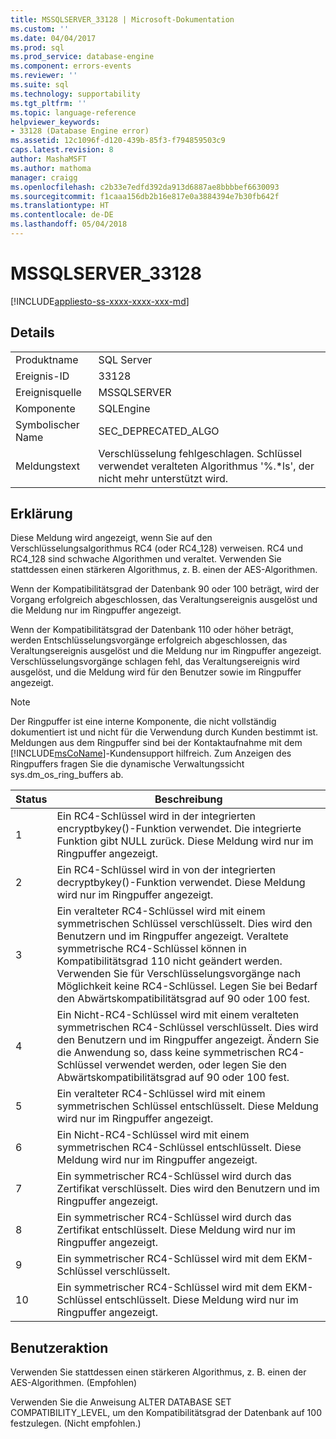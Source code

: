 ```yaml
---
title: MSSQLSERVER_33128 | Microsoft-Dokumentation
ms.custom: ''
ms.date: 04/04/2017
ms.prod: sql
ms.prod_service: database-engine
ms.component: errors-events
ms.reviewer: ''
ms.suite: sql
ms.technology: supportability
ms.tgt_pltfrm: ''
ms.topic: language-reference
helpviewer_keywords:
- 33128 (Database Engine error)
ms.assetid: 12c1096f-d120-439b-85f3-f794859503c9
caps.latest.revision: 8
author: MashaMSFT
ms.author: mathoma
manager: craigg
ms.openlocfilehash: c2b33e7edfd392da913d6887ae8bbbbef6630093
ms.sourcegitcommit: f1caaa156db2b16e817e0a3884394e7b30fb642f
ms.translationtype: HT
ms.contentlocale: de-DE
ms.lasthandoff: 05/04/2018
---
```

# <a name="mssqlserver33128"></a>MSSQLSERVER_33128
[!INCLUDE[appliesto-ss-xxxx-xxxx-xxx-md](../../includes/appliesto-ss-xxxx-xxxx-xxx-md.md)]
  
## <a name="details"></a>Details  
  
|||  
|-|-|  
|Produktname|SQL Server|  
|Ereignis-ID|33128|  
|Ereignisquelle|MSSQLSERVER|  
|Komponente|SQLEngine|  
|Symbolischer Name|SEC_DEPRECATED_ALGO|  
|Meldungstext|Verschlüsselung fehlgeschlagen. Schlüssel verwendet veralteten Algorithmus '%.*ls', der nicht mehr unterstützt wird.|  
  
## <a name="explanation"></a>Erklärung  
Diese Meldung wird angezeigt, wenn Sie auf den Verschlüsselungsalgorithmus RC4 (oder RC4_128) verweisen. RC4 und RC4_128 sind schwache Algorithmen und veraltet. Verwenden Sie stattdessen einen stärkeren Algorithmus, z. B. einen der AES-Algorithmen.  
  
Wenn der Kompatibilitätsgrad der Datenbank 90 oder 100 beträgt, wird der Vorgang erfolgreich abgeschlossen, das Veraltungsereignis ausgelöst und die Meldung nur im Ringpuffer angezeigt.  
  
Wenn der Kompatibilitätsgrad der Datenbank 110 oder höher beträgt, werden Entschlüsselungsvorgänge erfolgreich abgeschlossen, das Veraltungsereignis ausgelöst und die Meldung nur im Ringpuffer angezeigt. Verschlüsselungsvorgänge schlagen fehl, das Veraltungsereignis wird ausgelöst, und die Meldung wird für den Benutzer sowie im Ringpuffer angezeigt.  
  
> [!NOTE]  
> Der Ringpuffer ist eine interne Komponente, die nicht vollständig dokumentiert ist und nicht für die Verwendung durch Kunden bestimmt ist. Meldungen aus dem Ringpuffer sind bei der Kontaktaufnahme mit dem [!INCLUDE[msCoName](../../includes/msconame-md.md)]-Kundensupport hilfreich. Zum Anzeigen des Ringpuffers fragen Sie die dynamische Verwaltungssicht sys.dm_os_ring_buffers ab.  
  
|Status|Beschreibung|  
|---------|---------------|  
|1|Ein RC4-Schlüssel wird in der integrierten encryptbykey()-Funktion verwendet. Die integrierte Funktion gibt NULL zurück. Diese Meldung wird nur im Ringpuffer angezeigt.|  
|2|Ein RC4-Schlüssel wird in von der integrierten decryptbykey()-Funktion verwendet. Diese Meldung wird nur im Ringpuffer angezeigt.|  
|3|Ein veralteter RC4-Schlüssel wird mit einem symmetrischen Schlüssel verschlüsselt. Dies wird den Benutzern und im Ringpuffer angezeigt. Veraltete symmetrische RC4-Schlüssel können in Kompatibilitätsgrad 110 nicht geändert werden. Verwenden Sie für Verschlüsselungsvorgänge nach Möglichkeit keine RC4-Schlüssel. Legen Sie bei Bedarf den Abwärtskompatibilitätsgrad auf 90 oder 100 fest.|  
|4|Ein Nicht-RC4-Schlüssel wird mit einem veralteten symmetrischen RC4-Schlüssel verschlüsselt. Dies wird den Benutzern und im Ringpuffer angezeigt. Ändern Sie die Anwendung so, dass keine symmetrischen RC4-Schlüssel verwendet werden, oder legen Sie den Abwärtskompatibilitätsgrad auf 90 oder 100 fest.|  
|5|Ein veralteter RC4-Schlüssel wird mit einem symmetrischen Schlüssel entschlüsselt. Diese Meldung wird nur im Ringpuffer angezeigt.|  
|6|Ein Nicht-RC4-Schlüssel wird mit einem symmetrischen RC4-Schlüssel entschlüsselt. Diese Meldung wird nur im Ringpuffer angezeigt.|  
|7|Ein symmetrischer RC4-Schlüssel wird durch das Zertifikat verschlüsselt. Dies wird den Benutzern und im Ringpuffer angezeigt.|  
|8|Ein symmetrischer RC4-Schlüssel wird durch das Zertifikat entschlüsselt. Diese Meldung wird nur im Ringpuffer angezeigt.|  
|9|Ein symmetrischer RC4-Schlüssel wird mit dem EKM-Schlüssel verschlüsselt.|  
|10|Ein symmetrischer RC4-Schlüssel wird mit dem EKM-Schlüssel entschlüsselt. Diese Meldung wird nur im Ringpuffer angezeigt.|  
  
## <a name="user-action"></a>Benutzeraktion  
Verwenden Sie stattdessen einen stärkeren Algorithmus, z. B. einen der AES-Algorithmen. (Empfohlen)  
  
Verwenden Sie die Anweisung ALTER DATABASE SET COMPATIBILITY_LEVEL, um den Kompatibilitätsgrad der Datenbank auf 100 festzulegen. (Nicht empfohlen.)  
  
